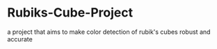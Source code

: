 # Rubiks-Cube-Project
a project that aims to make color detection of rubik's cubes robust and accurate
